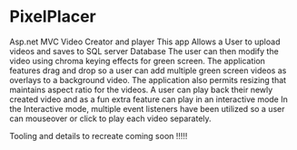 # PixelPlacer
Asp.net MVC Video Creator and player
This app Allows a User to upload videos and saves to SQL server Database
The user can then modify the video using chroma keying effects for green screen.
The application features drag and drop so a user can add multiple green screen videos as overlays to a background video.
The application also permits resizing that maintains aspect ratio for the videos.
A user can play back their newly created video and as a fun extra feature can play in an interactive mode
In the Interactive mode, multiple event listeners have been utilized so a user can mouseover or click to play each video separately.

Tooling and details to recreate coming soon !!!!!
